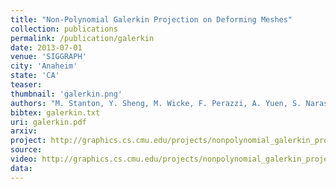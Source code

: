 ```yaml
---
title: "Non-Polynomial Galerkin Projection on Deforming Meshes"
collection: publications
permalink: /publication/galerkin
date: 2013-07-01
venue: 'SIGGRAPH'
city: 'Anaheim'
state: 'CA'
teaser:
thumbnail: 'galerkin.png'
authors: "M. Stanton, Y. Sheng, M. Wicke, F. Perazzi, A. Yuen, S. Narasimhan, A. Treuille"
bibtex: galerkin.txt
uri: galerkin.pdf
arxiv:
project: http://graphics.cs.cmu.edu/projects/nonpolynomial_galerkin_projection/
source:
video: http://graphics.cs.cmu.edu/projects/nonpolynomial_galerkin_projection/nonpolynomial_video.mp4
data:
---
```

